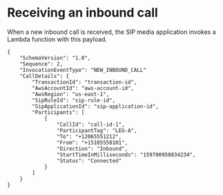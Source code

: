 # Receiving an inbound call<a name="case-1"></a>

When a new inbound call is received, the SIP media application invokes a Lambda function with this payload\.

```
{
    "SchemaVersion": "1.0",
    "Sequence": 2,
    "InvocationEventType": "NEW_INBOUND_CALL"
    "CallDetails": {
        "TransactionId": "transaction-id",
        "AwsAccountId": "aws-account-id",
        "AwsRegion": "us-east-1",
        "SipRuleId": "sip-rule-id",
        "SipApplicationId": "sip-application-id",
        "Participants": [
            {
                "CallId": "call-id-1",
                "ParticipantTag": "LEG-A",
                "To": "+12065551212",
                "From": "+15105550101",
                "Direction": "Inbound",
                "StartTimeInMilliseconds": "159700958834234",
                "Status": "Connected"
            }
        ]
    }
}
```